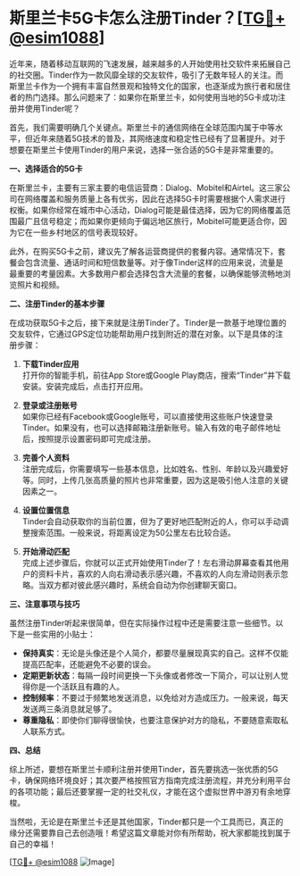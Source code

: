 # 斯里兰卡5G卡怎么注册Tinder？[[TG💪+ @esim1088](https://t.me/s/esim1088)]

近年来，随着移动互联网的飞速发展，越来越多的人开始使用社交软件来拓展自己的社交圈。Tinder作为一款风靡全球的交友软件，吸引了无数年轻人的关注。而斯里兰卡作为一个拥有丰富自然景观和独特文化的国家，也逐渐成为旅行者和居住者的热门选择。那么问题来了：如果你在斯里兰卡，如何使用当地的5G卡成功注册并使用Tinder呢？

首先，我们需要明确几个关键点。斯里兰卡的通信网络在全球范围内属于中等水平，但近年来随着5G技术的普及，其网络速度和稳定性已经有了显著提升。对于想要在斯里兰卡使用Tinder的用户来说，选择一张合适的5G卡是非常重要的。

**一、选择适合的5G卡**

在斯里兰卡，主要有三家主要的电信运营商：Dialog、Mobitel和Airtel。这三家公司在网络覆盖和服务质量上各有优劣，因此在选择5G卡时需要根据个人需求进行权衡。如果你经常在城市中心活动，Dialog可能是最佳选择，因为它的网络覆盖范围最广且信号稳定；而如果你更倾向于偏远地区旅行，Mobitel可能更适合你，因为它在一些乡村地区的信号表现较好。

此外，在购买5G卡之前，建议先了解各运营商提供的套餐内容。通常情况下，套餐会包含流量、通话时间和短信数量等。对于像Tinder这样的应用来说，流量是最重要的考量因素。大多数用户都会选择包含大流量的套餐，以确保能够流畅地浏览照片和视频。

**二、注册Tinder的基本步骤**

在成功获取5G卡之后，接下来就是注册Tinder了。Tinder是一款基于地理位置的交友软件，它通过GPS定位功能帮助用户找到附近的潜在对象。以下是具体的注册步骤：

1. **下载Tinder应用**  
   打开你的智能手机，前往App Store或Google Play商店，搜索“Tinder”并下载安装。安装完成后，点击打开应用。

2. **登录或注册账号**  
   如果你已经有Facebook或Google账号，可以直接使用这些账户快速登录Tinder。如果没有，也可以选择邮箱注册新账号。输入有效的电子邮件地址后，按照提示设置密码即可完成注册。

3. **完善个人资料**  
   注册完成后，你需要填写一些基本信息，比如姓名、性别、年龄以及兴趣爱好等。同时，上传几张高质量的照片也非常重要，因为这是吸引他人注意的关键因素之一。

4. **设置位置信息**  
   Tinder会自动获取你的当前位置，但为了更好地匹配附近的人，你可以手动调整搜索范围。一般来说，将距离设定为50公里左右比较合适。

5. **开始滑动匹配**  
   完成上述步骤后，你就可以正式开始使用Tinder了！左右滑动屏幕查看其他用户的资料卡片，喜欢的人向右滑动表示感兴趣，不喜欢的人向左滑动则表示忽略。当双方都对彼此感兴趣时，系统会自动为你创建聊天窗口。

**三、注意事项与技巧**

虽然注册Tinder听起来很简单，但在实际操作过程中还是需要注意一些细节。以下是一些实用的小贴士：

- **保持真实**：无论是头像还是个人简介，都要尽量展现真实的自己。这样不仅能提高匹配率，还能避免不必要的误会。
- **定期更新状态**：每隔一段时间更换一下头像或者修改一下简介，可以让别人觉得你是一个活跃且有趣的人。
- **控制频率**：不要过于频繁地发送消息，以免给对方造成压力。一般来说，每天发送两三条消息就足够了。
- **尊重隐私**：即使你们聊得很愉快，也要注意保护对方的隐私，不要随意索取私人联系方式。

**四、总结**

综上所述，要想在斯里兰卡顺利注册并使用Tinder，首先要挑选一张优质的5G卡，确保网络环境良好；其次要严格按照官方指南完成注册流程，并充分利用平台的各项功能；最后还要掌握一定的社交礼仪，才能在这个虚拟世界中游刃有余地穿梭。

当然啦，无论是在斯里兰卡还是其他国家，Tinder都只是一个工具而已，真正的缘分还需要靠自己去创造哦！希望这篇文章能对你有所帮助，祝大家都能找到属于自己的幸福！

[[TG💪+ @esim1088](https://t.me/s/esim1088) ![Image](https://i.postimg.cc/4NQfJmqS/Snipaste-2025-05-13-00-14-12.png)]